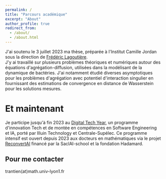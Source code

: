 ```yaml
---
permalink: /
title: "Parcours académique"
excerpt: "About"
author_profile: true
redirect_from: 
  - /about/
  - /about.html
---
```


J'ai soutenu le 3 juillet 2023 ma thèse, préparée à l'Institut Camille Jordan sous la direction de <a href="http://math.univ-lyon1.fr/homes-www/lagoutiere/">Frédéric Lagoutière</a>. <br>
J'y ai travaillé sur plusieurs problèmes théoriques et numériques autour des équations d'agrégation-diffusion, utilisées dans la modélisant de la dynamique de bactéries. J'ai notamment étudié diverses asymptotiques pour les problèmes d'agrégation avec potentiel d'interaction singulier en fournissant des estimations de convergence en distance de Wasserstein pour les solutions mesures. <br>

Et maintenant
======

Je participe jusqu'à fin 2023 au <a href="https://paris-digital-lab.com/digital-tech-year-fr/">Digital Tech Year</a>, un programme d'innovation Tech et de montée en compétences en Software Engineering et IA, porté par Illuin Technology et Centrale-Supélec. Ce programme intensif est ouvert depuis 2023 aux docteurs en mathématiques via le projet <a href="https://www.universite-paris-saclay.fr/graduate-schools/graduate-school-mathematiques/mediation-et-actualites-graduate-school-mathematiques/reconvertai-projet-de-reconversion-en-intelligence-artificielle-graduate-school-mathematiques">ReconvertAI</a> financé par la SaclAI-school et la fondation Hadamard.

Pour me contacter
------

trantien(at)math.univ-lyon1.fr